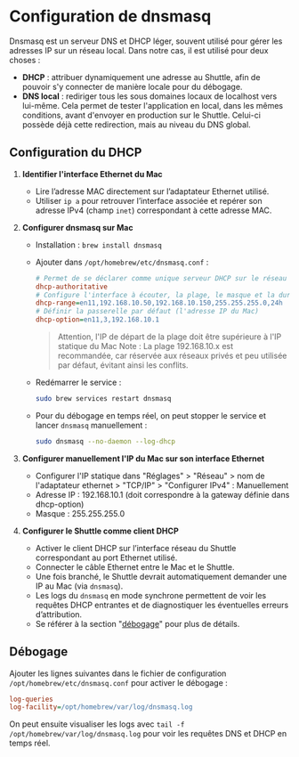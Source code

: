 # Configuration de **dnsmasq**

Dnsmasq est un serveur DNS et DHCP léger, souvent utilisé pour gérer les adresses IP sur un réseau local. Dans notre cas, il est utilisé pour deux choses :

- **DHCP** : attribuer dynamiquement une adresse au Shuttle, afin de pouvoir s'y connecter de manière locale pour du débogage.
- **DNS local** : rediriger tous les sous domaines locaux de localhost vers lui-même. Cela permet de tester l'application en local, dans les mêmes conditions, avant d'envoyer en production sur le Shuttle. Celui-ci possède déjà cette redirection, mais au niveau du DNS global.

## Configuration du DHCP

1. **Identifier l'interface Ethernet du Mac**

   - Lire l’adresse MAC directement sur l’adaptateur Ethernet utilisé.
   - Utiliser `ip a` pour retrouver l’interface associée et repérer son adresse IPv4 (champ `inet`) correspondant à cette adresse MAC.

2. **Configurer dnsmasq sur Mac**

   - Installation : `brew install dnsmasq`
   - Ajouter dans `/opt/homebrew/etc/dnsmasq.conf` :

     ```ini
     # Permet de se déclarer comme unique serveur DHCP sur le réseau
     dhcp-authoritative
     # Configure l'interface à écouter, la plage, le masque et la durée de bail
     dhcp-range=en11,192.168.10.50,192.168.10.150,255.255.255.0,24h
     # Définir la passerelle par défaut (l'adresse IP du Mac)
     dhcp-option=en11,3,192.168.10.1
     ```

     > Attention, l'IP de départ de la plage doit être supérieure à l'IP statique du Mac
     > Note : La plage 192.168.10.x est recommandée, car réservée aux réseaux privés et peu utilisée par défaut, évitant ainsi les conflits.

   - Redémarrer le service :

     ```bash
     sudo brew services restart dnsmasq
     ```

   - Pour du débogage en temps réel, on peut stopper le service et lancer `dnsmasq` manuellement :

     ```bash
     sudo dnsmasq --no-daemon --log-dhcp
     ```

3. **Configurer manuellement l'IP du Mac sur son interface Ethernet**

   - Configurer l'IP statique dans "Réglages" > "Réseau" > nom de l'adaptateur ethernet > "TCP/IP" > "Configurer IPv4" : Manuellement
   - Adresse IP : 192.168.10.1 (doit correspondre à la gateway définie dans dhcp-option)
   - Masque : 255.255.255.0

4. **Configurer le Shuttle comme client DHCP**
   - Activer le client DHCP sur l’interface réseau du Shuttle correspondant au port Ethernet utilisé.
   - Connecter le câble Ethernet entre le Mac et le Shuttle.
   - Une fois branché, le Shuttle devrait automatiquement demander une IP au Mac (via `dnsmasq`).
   - Les logs du `dnsmasq` en mode synchrone permettent de voir les requêtes DHCP entrantes et de diagnostiquer les éventuelles erreurs d’attribution.
   - Se référer à la section "[débogage](#débogage)" pour plus de détails.

## Débogage

Ajouter les lignes suivantes dans le fichier de configuration `/opt/homebrew/etc/dnsmasq.conf` pour activer le débogage :

```ini
log-queries
log-facility=/opt/homebrew/var/log/dnsmasq.log
```

On peut ensuite visualiser les logs avec `tail -f /opt/homebrew/var/log/dnsmasq.log` pour voir les requêtes DNS et DHCP en temps réel.
